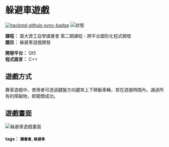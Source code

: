 # 躲避車遊戲

[![hackmd-github-sync-badge](https://hackmd.io/neMOPzAYRvOhFe9vHk30Kg/badge)](https://hackmd.io/neMOPzAYRvOhFe9vHk30Kg)
![狀態](https://img.shields.io/badge/Status-success-green)


**課程：** 嘉大資工自學讀書會    第二期課程 - 跨平台圖形化程式開發  
**題目：** 躲避車遊戲開發  

**開發平台：** Qt5  
**程式語言：** C++  

## 遊戲方式
賽車遊戲中，使用者可透過鍵盤方向鍵來上下移動車輛，若在遊戲時間內，通過所有的障礙物，即闖關成功。

## 遊戲畫面
![躲避車遊戲畫面](https://i.imgur.com/JMB206B.jpg)

#### tags： `讀書會`, `躲避車`

